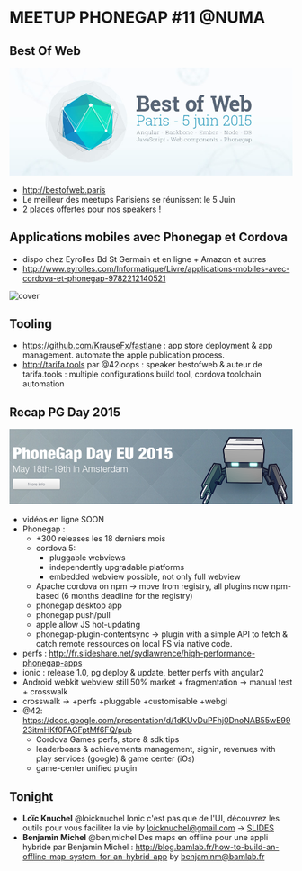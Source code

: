 

# MEETUP PHONEGAP #11 @NUMA

## Best Of Web

![cover](./bestofweb.png)

 - http://bestofweb.paris
 - Le meilleur des meetups Parisiens se réunissent le 5 Juin
 - 2 places offertes pour nos speakers !

## Applications mobiles avec Phonegap et Cordova

 - dispo chez Eyrolles Bd St Germain et en ligne + Amazon et autres
 - http://www.eyrolles.com/Informatique/Livre/applications-mobiles-avec-cordova-et-phonegap-9782212140521

![cover](http://static.eyrolles.com/img/2/2/1/2/1/4/0/5/9782212140521_h430.jpg)

## Tooling
 - https://github.com/KrauseFx/fastlane : app store deployment & app management. automate the apple publication process.
 - http://tarifa.tools par @42loops : speaker bestofweb & auteur de tarifa.tools : multiple configurations build tool, cordova toolchain automation

## Recap PG Day 2015

![cover](./pgday.png)

- vidéos en ligne SOON
- Phonegap :
    - +300 releases les 18 derniers mois
    - cordova 5:
        - pluggable webviews
        - independently upgradable platforms
        - embedded webview possible, not only full webview
    - Apache cordova on npm -> move from registry, all plugins now npm-based (6 months deadline for the registry)
    - phonegap desktop app
    - phonegap push/pull
    - apple allow JS hot-updating
    - phonegap-plugin-contentsync -> plugin with a simple API to fetch & catch remote ressources on local FS via native code.
- perfs : http://fr.slideshare.net/sydlawrence/high-performance-phonegap-apps
- ionic : release 1.0, pg deploy & update, better perfs with angular2
- Android webkit webview still 50% market + fragmentation -> manual test + crosswalk
- crosswalk -> +perfs +pluggable +customisable +webgl
- @42: https://docs.google.com/presentation/d/1dKUvDuPFhj0DnoNAB55wE9923itmHKf0FAGFptMf6FQ/pub
    - Cordova Games perfs, store & sdk tips
    - leaderboars & achievements management, signin, revenues with play services (google) & game center (iOs)
    - game-center unified plugin

## Tonight

 - **Loïc Knuchel** @loicknuchel Ionic c'est pas que de l'UI, découvrez les outils pour vous faciliter la vie by loicknuchel@gmail.com -> [SLIDES](./ionic-loic-knuchel.pdf)
 - **Benjamin Michel** @benjmichel Des maps en offline pour une appli hybride par Benjamin Michel : http://blog.bamlab.fr/how-to-build-an-offline-map-system-for-an-hybrid-app by benjaminm@bamlab.fr 

